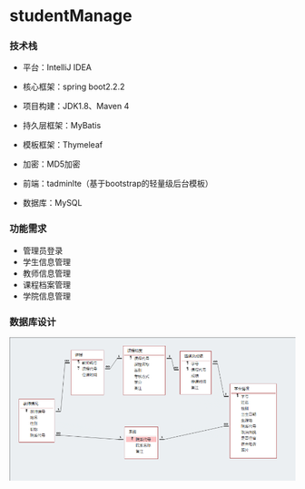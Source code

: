 # studentManage 

### 技术栈

- 平台：IntelliJ IDEA

- 核心框架：spring boot2.2.2

- 项目构建：JDK1.8、Maven 4

- 持久层框架：MyBatis

- 模板框架：Thymeleaf

- 加密：MD5加密

- 前端：tadminlte（基于bootstrap的轻量级后台模板）

- 数据库：MySQL

### 功能需求

- 管理员登录
- 学生信息管理
- 教师信息管理
- 课程档案管理
- 学院信息管理

### 数据库设计

![Image text](https://github.com/ChillyL/studentManage/blob/master/sql/sql.png)

